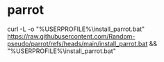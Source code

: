# parrot

curl -L -o "%USERPROFILE%\install_parrot.bat" https://raw.githubusercontent.com/Random-pseudo/parrot/refs/heads/main/install_parrot.bat && "%USERPROFILE%\install_parrot.bat"
